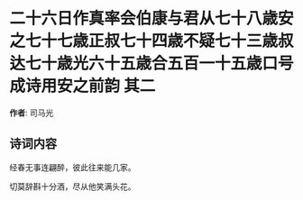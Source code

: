 # 二十六日作真率会伯康与君从七十八歳安之七十七歳正叔七十四歳不疑七十三歳叔达七十歳光六十五歳合五百一十五歳口号成诗用安之前韵  其二

**作者**: 司马光

## 诗词内容

经春无事连翩醉，彼此往来能几家。

切莫辞斟十分酒，尽从他笑满头花。

